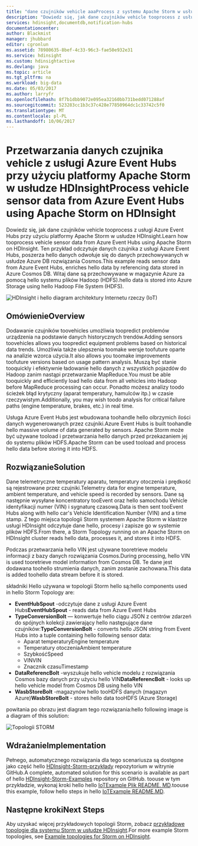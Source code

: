 ```yaml
---
title: "dane czujników vehicle aaaProcess z systemu Apache Storm w usłudze HDInsight | Dokumentacja firmy Microsoft"
description: "Dowiedz się, jak dane czujników vehicle tooprocess z usługi Event Hubs przy użyciu platformy Apache Storm w usłudze HDInsight. Dodawanie modelu danych z bazy danych usługi Azure rozwiązania Cosmos i przechowywać toostorage danych wyjściowych."
services: hdinsight,documentdb,notification-hubs
documentationcenter: 
author: Blackmist
manager: jhubbard
editor: cgronlun
ms.assetid: 78980635-8bef-4c33-96c3-fae50e932e31
ms.service: hdinsight
ms.custom: hdinsightactive
ms.devlang: java
ms.topic: article
ms.tgt_pltfrm: na
ms.workload: big-data
ms.date: 05/03/2017
ms.author: larryfr
ms.openlocfilehash: 8f7b1dbb9072e095ea32160bb731bedd071288af
ms.sourcegitcommit: 523283cc1b3c37c428e77850964dc1c33742c5f0
ms.translationtype: MT
ms.contentlocale: pl-PL
ms.lasthandoff: 10/06/2017
---
```

# <a name="process-vehicle-sensor-data-from-azure-event-hubs-using-apache-storm-on-hdinsight"></a><span data-ttu-id="dfdfd-104">Przetwarzania danych czujnika vehicle z usługi Azure Event Hubs przy użyciu platformy Apache Storm w usłudze HDInsight</span><span class="sxs-lookup"><span data-stu-id="dfdfd-104">Process vehicle sensor data from Azure Event Hubs using Apache Storm on HDInsight</span></span>

<span data-ttu-id="dfdfd-105">Dowiedz się, jak dane czujników vehicle tooprocess z usługi Azure Event Hubs przy użyciu platformy Apache Storm w usłudze HDInsight.</span><span class="sxs-lookup"><span data-stu-id="dfdfd-105">Learn how tooprocess vehicle sensor data from Azure Event Hubs using Apache Storm on HDInsight.</span></span> <span data-ttu-id="dfdfd-106">Ten przykład odczytuje danych czujnika z usługi Azure Event Hubs, poszerza hello danych odwołuje się do danych przechowywanych w usłudze Azure DB rozwiązania Cosmos.</span><span class="sxs-lookup"><span data-stu-id="dfdfd-106">This example reads sensor data from Azure Event Hubs, enriches hello data by referencing data stored in Azure Cosmos DB.</span></span> <span data-ttu-id="dfdfd-107">Witaj dane są przechowywane w magazynie Azure za pomocą hello systemu plików Hadoop (HDFS).</span><span class="sxs-lookup"><span data-stu-id="dfdfd-107">hello data is stored into Azure Storage using hello Hadoop File System (HDFS).</span></span>

![HDInsight i hello diagram architektury Internetu rzeczy (IoT)](./media/hdinsight-storm-iot-eventhub-documentdb/iot.png)

## <a name="overview"></a><span data-ttu-id="dfdfd-109">Omówienie</span><span class="sxs-lookup"><span data-stu-id="dfdfd-109">Overview</span></span>

<span data-ttu-id="dfdfd-110">Dodawanie czujników toovehicles umożliwia toopredict problemów urządzenia na podstawie danych historycznych trendów.</span><span class="sxs-lookup"><span data-stu-id="dfdfd-110">Adding sensors toovehicles allows you toopredict equipment problems based on historical data trends.</span></span> <span data-ttu-id="dfdfd-111">Umożliwia także ulepszenia toomake wersje toofuture oparte na analizie wzorca użycia.</span><span class="sxs-lookup"><span data-stu-id="dfdfd-111">It also allows you toomake improvements toofuture versions based on usage pattern analysis.</span></span> <span data-ttu-id="dfdfd-112">Muszą być stanie tooquickly i efektywnie ładowanie hello danych z wszystkich pojazdów do Hadoop zanim nastąpi przetwarzanie MapReduce.</span><span class="sxs-lookup"><span data-stu-id="dfdfd-112">You must be able tooquickly and efficiently load hello data from all vehicles into Hadoop before MapReduce processing can occur.</span></span> <span data-ttu-id="dfdfd-113">Ponadto możesz analizy toodo ścieżek błąd krytyczny (aparat temperatury, hamulców itp.) w czasie rzeczywistym.</span><span class="sxs-lookup"><span data-stu-id="dfdfd-113">Additionally, you may wish toodo analysis for critical failure paths (engine temperature, brakes, etc.) in real time.</span></span>

<span data-ttu-id="dfdfd-114">Usługa Azure Event Hubs jest wbudowana toohandle hello olbrzymich ilości danych wygenerowanych przez czujniki.</span><span class="sxs-lookup"><span data-stu-id="dfdfd-114">Azure Event Hubs is built toohandle hello massive volume of data generated by sensors.</span></span> <span data-ttu-id="dfdfd-115">Apache Storm może być używane tooload i przetwarzania hello danych przed przekazaniem jej do systemu plików HDFS.</span><span class="sxs-lookup"><span data-stu-id="dfdfd-115">Apache Storm can be used tooload and process hello data before storing it into HDFS.</span></span>

## <a name="solution"></a><span data-ttu-id="dfdfd-116">Rozwiązanie</span><span class="sxs-lookup"><span data-stu-id="dfdfd-116">Solution</span></span>

<span data-ttu-id="dfdfd-117">Dane telemetryczne temperatury aparatu, temperatury otoczenia i prędkość są rejestrowane przez czujniki.</span><span class="sxs-lookup"><span data-stu-id="dfdfd-117">Telemetry data for engine temperature, ambient temperature, and vehicle speed is recorded by sensors.</span></span> <span data-ttu-id="dfdfd-118">Dane są następnie wysyłane koncentratory tooEvent oraz hello samochodu Vehicle identyfikacji numer (VIN) i sygnaturę czasową.</span><span class="sxs-lookup"><span data-stu-id="dfdfd-118">Data is then sent tooEvent Hubs along with hello car's Vehicle Identification Number (VIN) and a time stamp.</span></span> <span data-ttu-id="dfdfd-119">Z tego miejsca topologii Storm systemem Apache Storm w klastrze usługi HDInsight odczytuje dane hello, procesy i zapisze go w systemie plików HDFS.</span><span class="sxs-lookup"><span data-stu-id="dfdfd-119">From there, a Storm Topology running on an Apache Storm on HDInsight cluster reads hello data, processes it, and stores it into HDFS.</span></span>

<span data-ttu-id="dfdfd-120">Podczas przetwarzania hello VIN jest używane tooretrieve modelu informacji z bazy danych rozwiązania Cosmos.</span><span class="sxs-lookup"><span data-stu-id="dfdfd-120">During processing, hello VIN is used tooretrieve model information from Cosmos DB.</span></span> <span data-ttu-id="dfdfd-121">Te dane jest dodawana toohello strumienia danych, zanim zostanie zachowana.</span><span class="sxs-lookup"><span data-stu-id="dfdfd-121">This data is added toohello data stream before it is stored.</span></span>

<span data-ttu-id="dfdfd-122">składniki Hello używana w topologii Storm hello są:</span><span class="sxs-lookup"><span data-stu-id="dfdfd-122">hello components used in hello Storm Topology are:</span></span>

* <span data-ttu-id="dfdfd-123">**EventHubSpout** -odczytuje dane z usługi Azure Event Hubs</span><span class="sxs-lookup"><span data-stu-id="dfdfd-123">**EventHubSpout** - reads data from Azure Event Hubs</span></span>
* <span data-ttu-id="dfdfd-124">**TypeConversionBolt** — konwertuje hello ciągu JSON z centrów zdarzeń do spójnych kolekcji zawierający hello następujące dane czujników:</span><span class="sxs-lookup"><span data-stu-id="dfdfd-124">**TypeConversionBolt** - converts hello JSON string from Event Hubs into a tuple containing hello following sensor data:</span></span>
    * <span data-ttu-id="dfdfd-125">Aparat temperatury</span><span class="sxs-lookup"><span data-stu-id="dfdfd-125">Engine temperature</span></span>
    * <span data-ttu-id="dfdfd-126">Temperatury otoczenia</span><span class="sxs-lookup"><span data-stu-id="dfdfd-126">Ambient temperature</span></span>
    * <span data-ttu-id="dfdfd-127">Szybkość</span><span class="sxs-lookup"><span data-stu-id="dfdfd-127">Speed</span></span>
    * <span data-ttu-id="dfdfd-128">VIN</span><span class="sxs-lookup"><span data-stu-id="dfdfd-128">VIN</span></span>
    * <span data-ttu-id="dfdfd-129">Znacznik czasu</span><span class="sxs-lookup"><span data-stu-id="dfdfd-129">Timestamp</span></span>
* <span data-ttu-id="dfdfd-130">**DataReferencBolt** -wyszukuje hello vehicle modelu z rozwiązania Cosmos bazy danych przy użyciu hello VIN</span><span class="sxs-lookup"><span data-stu-id="dfdfd-130">**DataReferencBolt** - looks up hello vehicle model from Cosmos DB using hello VIN</span></span>
* <span data-ttu-id="dfdfd-131">**WasbStoreBolt** -magazynów hello tooHDFS danych (magazyn Azure)</span><span class="sxs-lookup"><span data-stu-id="dfdfd-131">**WasbStoreBolt** - stores hello data tooHDFS (Azure Storage)</span></span>

<span data-ttu-id="dfdfd-132">powitania po obrazu jest diagram tego rozwiązania:</span><span class="sxs-lookup"><span data-stu-id="dfdfd-132">hello following image is a diagram of this solution:</span></span>

![Topologii STORM](./media/hdinsight-storm-iot-eventhub-documentdb/iottopology.png)

## <a name="implementation"></a><span data-ttu-id="dfdfd-134">Wdrażanie</span><span class="sxs-lookup"><span data-stu-id="dfdfd-134">Implementation</span></span>

<span data-ttu-id="dfdfd-135">Pełnego, automatycznego rozwiązania dla tego scenariusza są dostępne jako część hello [HDInsight-Storm-przykłady](https://github.com/hdinsight/hdinsight-storm-examples) repozytorium w witrynie GitHub.</span><span class="sxs-lookup"><span data-stu-id="dfdfd-135">A complete, automated solution for this scenario is available as part of hello [HDInsight-Storm-Examples](https://github.com/hdinsight/hdinsight-storm-examples) repository on GitHub.</span></span> <span data-ttu-id="dfdfd-136">toouse w tym przykładzie, wykonaj kroki hello hello [IoTExample Plik README. MD](https://github.com/hdinsight/hdinsight-storm-examples/blob/master/IotExample/README.md).</span><span class="sxs-lookup"><span data-stu-id="dfdfd-136">toouse this example, follow hello steps in hello [IoTExample README.MD](https://github.com/hdinsight/hdinsight-storm-examples/blob/master/IotExample/README.md).</span></span>

## <a name="next-steps"></a><span data-ttu-id="dfdfd-137">Następne kroki</span><span class="sxs-lookup"><span data-stu-id="dfdfd-137">Next Steps</span></span>

<span data-ttu-id="dfdfd-138">Aby uzyskać więcej przykładowych topologii Storm, zobacz [przykładowe topologie dla systemu Storm w usłudze HDInsight](hdinsight-storm-example-topology.md).</span><span class="sxs-lookup"><span data-stu-id="dfdfd-138">For more example Storm topologies, see [Example topologies for Storm on HDInsight](hdinsight-storm-example-topology.md).</span></span>

